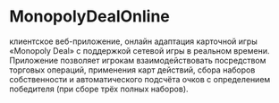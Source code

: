 # MonopolyDealOnline
клиентское веб-приложение, онлайн адаптация карточной игры «Monopoly Deal» с поддержкой сетевой игры в реальном времени. Приложение позволяет игрокам взаимодействовать посредством торговых операций, применения карт действий, сбора наборов собственности и автоматического подсчёта очков с определением победителя (при сборе трёх полных наборов).
